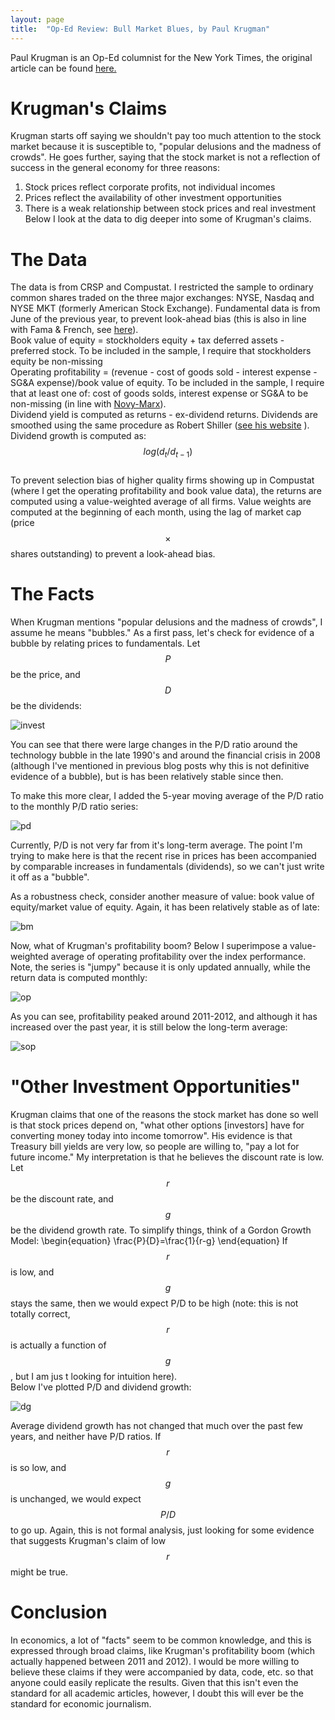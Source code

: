 ```yaml
---
layout: page
title:  "Op-Ed Review: Bull Market Blues, by Paul Krugman"
---
```


Paul Krugman is an Op-Ed columnist for the New York Times, the original article can be found <a href="http://www.nytimes.com/2016/07/15/opinion/bull-market-blues.html?emc=eta1">here.</a>

# Krugman's Claims

Krugman starts off saying we shouldn't pay too much attention to the stock market because it is susceptible to, "popular delusions and the madness of crowds".  He goes further, saying that the stock market is not a reflection of success in the general economy for three reasons: <br />
1) Stock prices reflect corporate profits, not individual incomes <br />
2) Prices reflect the availability of other investment opportunities <br />
3) There is a weak relationship between stock prices and real investment <br />
Below I look at the data to dig deeper into some of Krugman's claims.

# The Data

The data is from CRSP and Compustat.  I restricted the sample to ordinary common shares traded on the three major exchanges: NYSE, Nasdaq and NYSE MKT (formerly American Stock Exchange).  Fundamental data is from June of the previous year, to prevent look-ahead bias (this is also in line with Fama & French, see <a href="http://mba.tuck.dartmouth.edu/pages/faculty/ken.french/Data_Library/det_form_btm.html">here</a>).  <br />
Book value of equity = stockholders equity + tax deferred assets - preferred stock.  To be included in the sample, I require that stockholders equity be non-missing <br />
Operating profitability = (revenue - cost of goods sold - interest expense - SG&A expense)/book value of equity.  To be included in the sample, I require that at least one of: cost of goods solds, interest expense or SG&A to be non-missing (in line with  <a href="http://rnm.simon.rochester.edu/research/OSoV.pdf">Novy-Marx</a>). <br />
Dividend yield is computed as returns - ex-dividend returns.  Dividends are smoothed using the same procedure as Robert Shiller (<a href="http://www.econ.yale.edu/~shiller/data.htm">see his website</a> ).  Dividend growth is computed as: $$log(d_t/d_{t-1})$$  <br />
To prevent selection bias of higher quality firms showing up in Compustat (where I get the operating profitability and book value data), the returns are computed using a value-weighted average of all firms.  Value weights are computed at the beginning of each month, using the lag of market cap (price $$\times$$ shares outstanding) to prevent a look-ahead bias. <br />

# The Facts

When Krugman mentions "popular delusions and the madness of crowds", I assume he means "bubbles."  As a first pass, let's check for evidence of a bubble by relating prices to fundamentals.  Let $$P$$ be the price, and $$D$$ be the dividends: <br />

![invest](/Post_Images/7_17_2016/invest.png)

You can see that there were large changes in the P/D ratio around the technology bubble in the late 1990's and around the financial crisis in 2008 (although I've mentioned in previous blog posts why this is not definitive evidence of a bubble), but is has been relatively stable since then. <br />

To make this more clear, I added the 5-year moving average of the P/D ratio to the monthly P/D ratio series: <br />

![pd](/Post_Images/7_17_2016/pd.png)

Currently, P/D is not very far from it's long-term average.  The point I'm trying to make here is that the recent rise in prices has been accompanied by comparable increases in fundamentals (dividends), so we can't just write it off as a "bubble". <br />

As a robustness check, consider another measure of value: book value of equity/market value of equity.  Again, it has been relatively stable as of late: <br />

![bm](/Post_Images/7_17_2016/bm.png)

Now, what of Krugman's profitability boom?  Below I superimpose a value-weighted average of operating profitability over the index performance.  Note, the series is "jumpy" because it is only updated annually, while the return data is computed monthly: <br />

![op](/Post_Images/7_17_2016/op.png)

As you can see, profitability peaked around 2011-2012, and although it has increased over the past year, it is still below the long-term average: <br />

![sop](/Post_Images/7_17_2016/sop.png)

# "Other Investment Opportunities"

Krugman claims that one of the reasons the stock market has done so well is that stock prices depend on, "what other options [investors] have for converting money today into income tomorrow".  His evidence is that Treasury bill yields are very low, so people are willing to, "pay a lot for future income."  My interpretation is that he believes the discount rate is low. <br />
Let $$r$$ be the discount rate, and $$g$$ be the dividend growth rate.  To simplify things, think of a Gordon Growth Model:
\begin{equation}
\frac{P}{D}=\frac{1}{r-g}
\end{equation}
If $$r$$ is low, and $$g$$ stays the same, then we would expect P/D to be high (note: this is not totally correct, $$r$$ is actually a function of $$g$$, but I am jus	t looking for intuition here). <br />
Below I've plotted P/D and dividend growth: <br />

![dg](/Post_Images/7_17_2016/dg.png)

Average dividend growth has not changed that much over the past few years, and neither have P/D ratios.  If $$r$$ is so low, and $$g$$ is unchanged, we would expect $$P/D$$ to go up.  Again, this is not formal analysis, just looking for some evidence that suggests Krugman's claim of low $$r$$ might be true.  

# Conclusion

In economics, a lot of "facts" seem to be common knowledge, and this is expressed through broad claims, like Krugman's profitability boom (which actually happened between 2011 and 2012).  I would be more willing to believe these claims if they were accompanied by data, code, etc. so that anyone could easily replicate the results.  Given that this isn't even the standard for all academic articles, however, I doubt this will ever be the standard for economic journalism.
